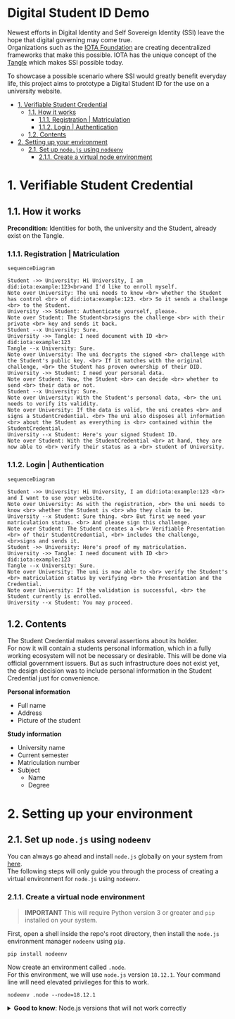 # Digital Student ID Demo <!-- omit in toc -->

Newest efforts in Digital Identity and Self Sovereign Identity (SSI) leave the hope that digital governing may come true.  
Organizations such as the [IOTA Foundation](https://www.iota.org/) are creating decentralized frameworks that make this possible. IOTA has the unique concept of the [Tangle](https://wiki.iota.org/learn/about-iota/tangle) which makes SSI possible today.  

To showcase a possible scenario where SSI would greatly benefit everyday life, this project aims to prototype a Digital Student ID for the use on a university website.

- [1. Verifiable Student Credential](#1-verifiable-student-credential)
  - [1.1. How it works](#11-how-it-works)
    - [1.1.1. Registration | Matriculation](#111-registration--matriculation)
    - [1.1.2. Login | Authentication](#112-login--authentication)
  - [1.2. Contents](#12-contents)
- [2. Setting up your environment](#2-setting-up-your-environment)
  - [2.1. Set up `node.js` using `nodeenv`](#21-set-up-nodejs-using-nodeenv)
    - [2.1.1. Create a virtual node environment](#211-create-a-virtual-node-environment)

# 1. Verifiable Student Credential

## 1.1. How it works

**Precondition:** Identities for both, the university and the Student, already exist on the Tangle.

### 1.1.1. Registration | Matriculation

```mermaid
sequenceDiagram

Student ->> University: Hi University, I am did:iota:example:123<br>and I'd like to enroll myself.
Note over University: The uni needs to know <br> whether the Student has control <br> of did:iota:example:123. <br> So it sends a challenge <br> to the Student.
University ->> Student: Authenticate yourself, please.
Note over Student: The Student<br>signs the challenge <br> with their private <br> key and sends it back.
Student --x University: Sure.
University ->> Tangle: I need document with ID <br> did:iota:example:123
Tangle --x University: Sure.
Note over University: The uni decrypts the signed <br> challenge with the Student's public key. <br> If it matches with the original challenge, <br> the Student has proven ownership of their DID.
University ->> Student: I need your personal data.
Note over Student: Now, the Student <br> can decide <br> whether to send <br> their data or not.
Student --x University: Sure.
Note over University: With the Student's personal data, <br> the uni needs to verify its validity.
Note over University: If the data is valid, the uni creates <br> and signs a StudentCredential. <br> The uni also disposes all information <br> about the Student as everything is <br> contained within the StudentCredential.
University --x Student: Here's your signed Student ID.
Note over Student: With the StudentCredential <br> at hand, they are now able to <br> verify their status as a <br> student of University.
```

### 1.1.2. Login | Authentication

```mermaid
sequenceDiagram

Student ->> University: Hi University, I am did:iota:example:123 <br> and I want to use your website.
Note over University: As with the registration, <br> the uni needs to know <br> whether the Student is <br> who they claim to be.
University --x Student: Sure thing. <br> But first we need your matriculation status. <br> And please sign this challenge.
Note over Student: The Student creates a <br> Verifiable Presentation <br> of their StudentCredential, <br> includes the challenge, <br>signs and sends it.
Student ->> University: Here's proof of my matriculation.
University ->> Tangle: I need document with ID <br> did:iota:example:123
Tangle --x University: Sure.
Note over University: The uni is now able to <br> verify the Student's <br> matriculation status by verifying <br> the Presentation and the Credential.
Note over University: If the validation is successful, <br> the Student currently is enrolled.
University --x Student: You may proceed.
```

## 1.2. Contents

The Student Credential makes several assertions about its holder.  
For now it will contain a students personal information, which in a fully working ecosystem will not be necessary or desirable. This will be done via official government issuers. But as such infrastructure does not exist yet, the design decision was to include personal information in the Student Credential just for convenience.

**Personal information**

- Full name
- Address
- Picture of the student

**Study information**

- University name
- Current semester
- Matriculation number
- Subject
  - Name
  - Degree

# 2. Setting up your environment

## 2.1. Set up `node.js` using `nodeenv`

You can always go ahead and install `node.js` globally on your system from [here](https://nodejs.org/).  
The following steps will only guide you through the process of creating a virtual environment for `node.js` using `nodeenv`.

### 2.1.1. Create a virtual node environment

> **IMPORTANT** This will require Python version 3 or greater and `pip` installed on your system.

First, open a shell inside the repo's root directory, then install the `node.js` environment manager `nodeenv` using `pip`.

```shell
pip install nodeenv
```

Now create an environment called `.node`.  
For this environment, we will use `node.js` version `18.12.1`.
Your command line will need elevated privileges for this to work.

```shell
nodeenv .node --node=18.12.1
```

<details><summary><b>Good to know</b>: Node.js versions that will not work correctly</summary>
- 18.8.0 some problems with <a href="https://www.npmjs.com/package/@iota/identity-wasm">@iota/identity-wasm@0.6.0"</a>
</details>

